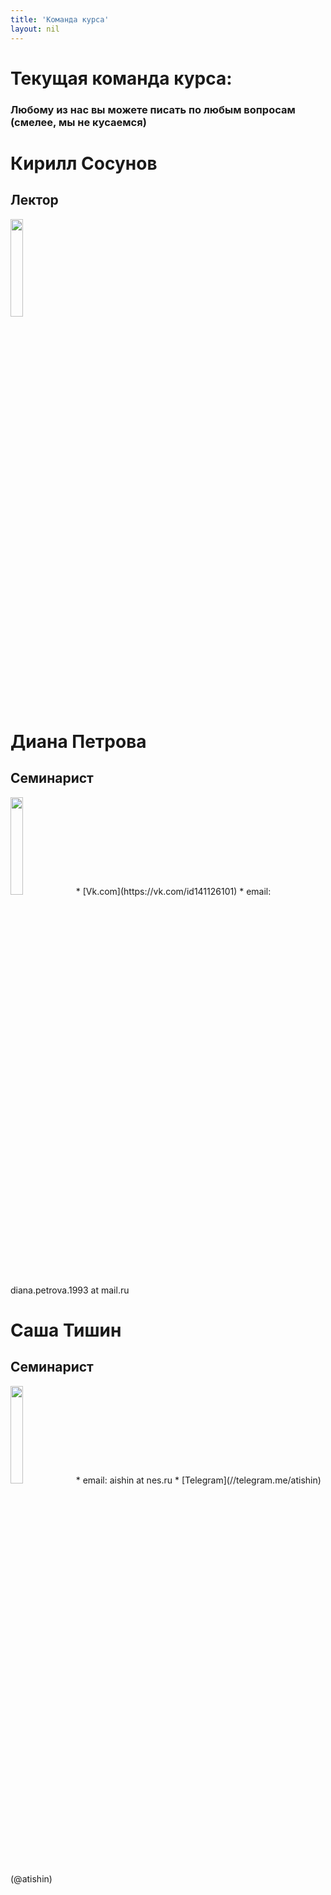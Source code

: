```yaml
---
title: 'Команда курса'
layout: nil
---
```



# Текущая команда курса:


### Любому из нас вы можете писать по любым вопросам (смелее, мы не кусаемся)

# Кирилл Сосунов
## Лектор
<img src="https://github.com/phenyard/macro201/blob/master/docs/_includes/Sosunov.jpg?raw=true" style="width:20%">

# Диана Петрова
## Семинарист
<img src="https://github.com/phenyard/macro201/blob/master/docs/_includes/Petrova.jpg?raw=true" style="width:20%">
* [Vk.com](https://vk.com/id141126101)   
* email: diana.petrova.1993 at mail.ru

# Саша Тишин
## Семинарист
<img src="https://github.com/phenyard/macro201/blob/master/docs/_includes/photo3.jpg?raw=true" style="width:20%">
* email: aishin at nes.ru
* [Telegram](//telegram.me/atishin)  (@atishin)
